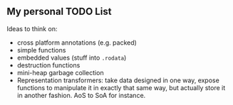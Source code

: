 
## My personal TODO List

Ideas to think on:

* cross platform annotations (e.g. packed)
* simple functions
* embedded values (stuff into `.rodata`)
* destruction functions
* mini-heap garbage collection
* Representation transformers: take data designed in one way, expose functions to manipulate it in exactly that same way, but actually store it in another fashion. AoS to SoA for instance.


